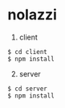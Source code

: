 # nolazzi

1. client

```console
$ cd client
$ npm install
```

2. server

```console
$ cd server
$ npm install
```
